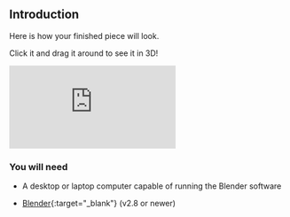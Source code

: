 ## Introduction

Here is how your finished piece will look.

Click it and drag it around to see it in 3D!

<div class="responsive-embed responsive-embed--video">
  <iframe class="responsive-embed__iframe" src="https://sketchfab.com/models/0eb783a971794dae9f7bb4ee63debff0/embed" frameborder="0" allowvr allowfullscreen mozallowfullscreen="true" webkitallowfullscreen="true"></iframe>
</div>

### You will need

+ A desktop or laptop computer capable of running the Blender software

+ [Blender](https://www.blender.org/download/){:target="_blank"} (v2.8 or newer)
